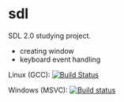 # sdl

SDL 2.0 studying project.
- creating window
- keyboard event handling

Linux (GCC): [![Build Status](https://travis-ci.org/codelimit/game.svg?branch=master)](https://travis-ci.org/codelimit/game)

Windows (MSVC): [![Build status](https://ci.appveyor.com/api/projects/status/9hl3vu83b8vhhheb?svg=true)](https://ci.appveyor.com/project/codelimit/sdl)
